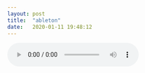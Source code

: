 ```yaml
---
layout: post
title:  "ableton"
date:   2020-01-11 19:48:12
---
```


<audio controls>
  <source src="https://voca.ro/aEtJb4vIwIX" />
</audio>
